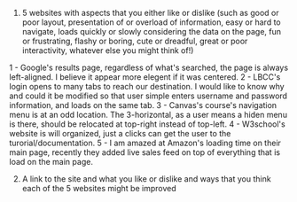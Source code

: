 1) 5 websites with aspects that you either like or dislike (such as good or poor layout, presentation of or overload of  information, easy or hard to navigate, 
loads quickly or slowly considering the data on the page, fun or frustrating, flashy or boring, cute or dreadful, great or poor interactivity, whatever else you
might think of!)

  1 - Google's results page, regardless of what's searched, the page is always left-aligned. I believe it appear more elegent if it was centered.
  2 - LBCC's login opens to many tabs to reach our destination. I would like to know why and could it be modified so that user simple enters username and password information, and loads on the same tab.
  3 - Canvas's course's navigation menu is at an odd location. The 3-horizontal, as a user means a hiden menu is there, should be relocated at top-right instead of top-left.
  4 - W3school's website is will organized, just a clicks can get the user to the turorial/documentation.
  5 - I am amazed at Amazon's loading time on their main page, recently they added live sales feed on top of everything that is load on the main page.

2) A link to the site and what you like or dislike and ways that you think each of the 5 websites might be improved
